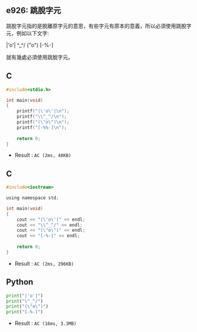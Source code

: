 ## e926: 跳脫字元
跳脫字元指的是脫離原字元的意思，有些字元有原本的意義，所以必須使用跳脫字元，例如以下文字:

 

|'o'|
\^_^/
("o")
[-%-]

就有幾處必須使用跳脫字元。

## C
```C
#include<stdio.h>

int main(void)
{
	printf("|\'o\'|\n");
	printf("\\^_^/\n");
	printf("(\"o\")\n");
	printf("[-%%-]\n");
	
	return 0;
}
```
 * Result : `AC (2ms, 48KB)`

## C
```C
#include<iostream>

using namespace std;

int main(void)
{
	cout << "|\'o\'|" << endl;
	cout << "\\^_^/" << endl;
	cout << "(\"o\")" << endl;
	cout << "[-%-]" << endl;
	
	return 0;
}
```
 * Result : `AC (2ms, 296KB)`

## Python
```python
print("|'o'|")
print("\^_^/")
print("(\"o\")")
print("[-%-]")
```
 * Result : `AC (16ms, 3.3MB)`
